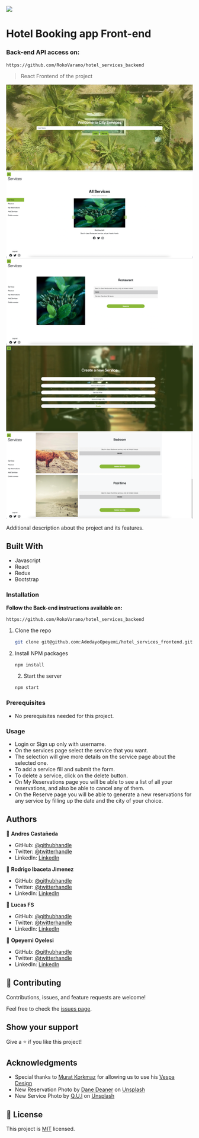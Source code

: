 ![](https://img.shields.io/badge/Microverse-blueviolet)

# Hotel Booking app Front-end

### Back-end API access on:
    https://github.com/RokoVarano/hotel_services_backend

> React Frontend of the project

![Login](./src/components/assets/login.png)
![Services](./src/components/assets/services.png)
![Service](./src/components/assets/service.png)
![Reserve](./src/components/assets/reserve.png)
![Delete](./src/components/assets/delete.png)

Additional description about the project and its features.

## Built With

- Javascript
- React
- Redux
- Bootstrap

### Installation
**Follow the Back-end instructions available on:**
```
https://github.com/RokoVarano/hotel_services_backend
```

1. Clone the repo
   ```sh
   git clone git@github.com:AdedayoOpeyemi/hotel_services_frontend.git
   ```
2. Install NPM packages
   ```sh
   npm install
   ```
   2. Start the server
   ```sh
   npm start
   ```
### Prerequisites

* No prerequisites needed for this project.

### Usage

* Login or Sign up only with username.
* On the services page select the service that you want.
* The selection will give more details on the service page about the selected one.
* To add a service fill and submit the form.
* To delete a service, click on the delete button.
* On My Reservations page you will be able to see a list of all your reservations, and also be able to cancel any of them.
* On the Reserve page you will be able to generate a new reservations for any service by filling up the date and the city of your choice.

## Authors

👤 **Andres Castañeda**

- GitHub: [@githubhandle](https://github.com/afcastaneda223)
- Twitter: [@twitterhandle](https://twitter.com/twitterhandle)
- LinkedIn: [LinkedIn](https://linkedin.com/in/linkedinhandle)

👤 **Rodrigo Ibaceta Jimenez**

- GitHub: [@githubhandle](https://github.com/RokoVarano)
- Twitter: [@twitterhandle](https://twitter.com/twitterhandle)
- LinkedIn: [LinkedIn](https://linkedin.com/in/linkedinhandle)

👤 **Lucas FS**

- GitHub: [@githubhandle](https://github.com/notlfish)
- Twitter: [@twitterhandle](https://twitter.com/twitterhandle)
- LinkedIn: [LinkedIn](https://linkedin.com/in/linkedinhandle)

👤 **Opeyemi Oyelesi**

- GitHub: [@githubhandle](https://github.com/AdedayoOpeyemi)
- Twitter: [@twitterhandle](https://twitter.com/twitterhandle)
- LinkedIn: [LinkedIn](https://linkedin.com/in/linkedinhandle)
## 🤝 Contributing

Contributions, issues, and feature requests are welcome!

Feel free to check the [issues page](../../issues/).

## Show your support

Give a ⭐️ if you like this project!

## Acknowledgments

- Special thanks to [Murat Korkmaz](https://www.behance.net/muratk) for allowing us to use his [Vespa Design](https://www.behance.net/gallery/26425031/Vespa-Responsive-Redesign)
- New Reservation Photo by <a href="https://unsplash.com/@danedeaner?utm_source=unsplash&utm_medium=referral&utm_content=creditCopyText">Dane Deaner</a> on <a href="https://unsplash.com/s/photos/conference-room?utm_source=unsplash&utm_medium=referral&utm_content=creditCopyText">Unsplash</a>
- New Service Photo by <a href="https://unsplash.com/@quinguyen?utm_source=unsplash&utm_medium=referral&utm_content=creditCopyText">Q.U.I</a> on <a href="https://unsplash.com/s/photos/hotel?utm_source=unsplash&utm_medium=referral&utm_content=creditCopyText">Unsplash</a>


## 📝 License

This project is [MIT](./MIT.md) licensed.
